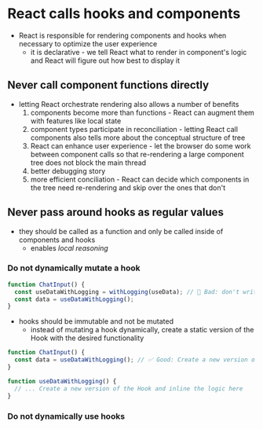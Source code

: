 # React calls hooks and components

- React is responsible for rendering components and hooks when necessary to optimize the user experience
  - it is declarative - we tell React what to render in component's logic and React will figure out how best to display it

## Never call component functions directly

- letting React orchestrate rendering also allows a number of benefits
  1. components become more than functions - React can augment them with features like local state
  2. component types participate in reconciliation - letting React call components also tells more about the conceptual structure of tree
  3. React can enhance user experience - let the browser do some work between component calls so that re-rendering a large component tree does not block the main thread
  4. better debugging story
  5. more efficient conciliation - React can decide which components in the tree need re-rendering and skip over the ones that don't

## Never pass around hooks as regular values

- they should be called as a function and only be called inside of components and hooks
  - enables _local reasoning_

### Do not dynamically mutate a hook

```jsx
function ChatInput() {
  const useDataWithLogging = withLogging(useData); // 🔴 Bad: don't write higher order Hooks
  const data = useDataWithLogging();
}
```

- hooks should be immutable and not be mutated
  - instead of mutating a hook dynamically, create a static version of the Hook with the desired functionality

```jsx
function ChatInput() {
  const data = useDataWithLogging(); // ✅ Good: Create a new version of the Hook
}

function useDataWithLogging() {
  // ... Create a new version of the Hook and inline the logic here
}
```

### Do not dynamically use hooks
